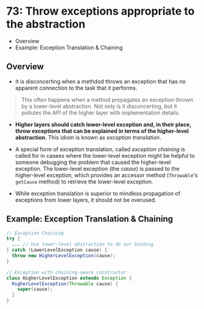 # 73: Throw exceptions appropriate to the abstraction

* Overview
* Example: Exception Translation & Chaining

## Overview

* It is disconcerting when a methdod throws an exception that has no apparent connection to the task that it performs.

> This often happens when a method propagates an exception thrown by a lower-level abstraction. Not only is it disconcerting, but it pollutes the API of the higher layer with implementation details.

* **Higher layers should catch lower-level exception and, in their place, throw exceptions that can be explained in terms of the higher-level abstraction**. This idiom is known as *exception translation*.

* A special form of exception translation, called *exception chaining* is called for in casees where the lower-level exception might be helpful to someone debugging the problem that caused the higher-level exception. The lower-level exception (the *cause*) is passed to the higher-level exception, which provides an accessor method (`Throwable`'s `getCause` method) to retrieve the lower-level exception.

* While exception translation is superior to mindless propagation of exceptions from lower layers, it should not be overused.

## Example: Exception Translation & Chaining

```java
// Exception Chaining
try {
  ... // Use lower-level abstraction to do our binding
} catch (LowerLevelException cause) {
  throw new HigherLevelException(cause);
}

// Exception with chaining-aware constructor
class HigherLevelException extends Exception {
  HigherLevelException(Throwable cause) {
    super(cause);
  }
}
```
